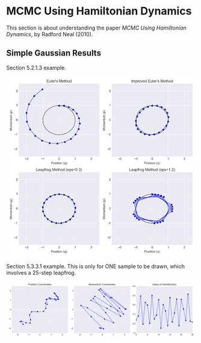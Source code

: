# MCMC Using Hamiltonian Dynamics

This section is about understanding the paper *MCMC Using Hamiltonian Dynamics*, by Radford Neal (2010).

## Simple Gaussian Results

Section 5.2.1.3 example.

![simple_gaussians](draft_figures/univariate_gaussians.png?raw=true)


Section 5.3.3.1 example. This is only for ONE sample to be drawn, which involves a 25-step leapfrog.

![bivariate_gaussian_1](draft_figures/bivariate_gaussians_one_sample.png?raw=true)
